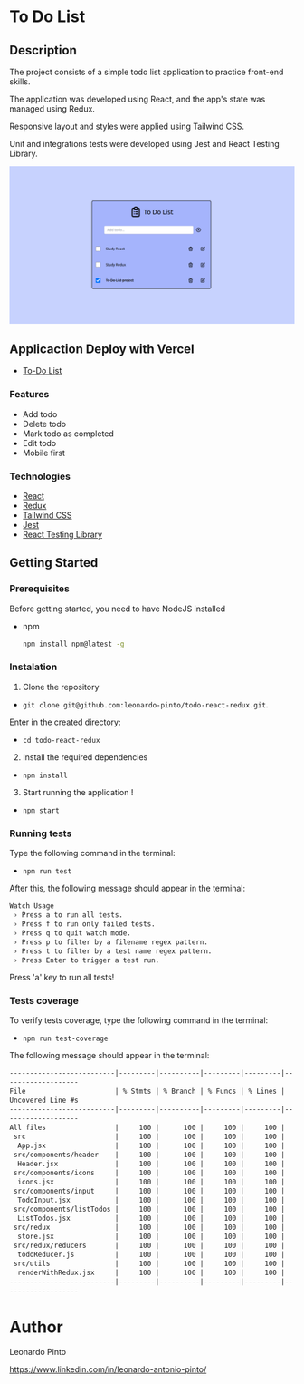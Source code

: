 # To Do List

## Description

<p> The project consists of a simple todo list application to practice front-end skills. </p>
<p> The application was developed using React, and the app's state was managed using Redux. </p>
<p> Responsive layout and styles were applied using Tailwind CSS.</p>
<p> Unit and integrations tests were developed using Jest and React Testing Library. </p>

![To Do List example](src/images/todo-example.png?raw=true)

## Applicaction Deploy with Vercel

* <a href="https://todo-react-redux-murex.vercel.app/">To-Do List</a>


### Features

* Add todo
* Delete todo
* Mark todo as completed
* Edit todo
* Mobile first

### Technologies

* <a href="https://reactjs.org/">React</a>
* <a href="https://redux.js.org/">Redux</a>
* <a href="https://tailwindcss.com/">Tailwind CSS</a>
* <a href="https://jestjs.io/">Jest</a>
* <a href="https://testing-library.com/">React Testing Library</a>

## Getting Started

### Prerequisites

<p>Before getting started, you need to have NodeJS installed </p>

* npm
  ```sh
  npm install npm@latest -g
  ```
  
### Instalation

1. Clone the repository

- `git clone git@github.com:leonardo-pinto/todo-react-redux.git`.

Enter in the created directory:
  - `cd todo-react-redux`

2. Install the required dependencies

- `npm install`

3. Start running the application !

- `npm start`


### Running tests

Type the following command in the terminal:

- `npm run test`

After this, the following message should appear in the terminal:

```$
Watch Usage
 › Press a to run all tests.
 › Press f to run only failed tests.
 › Press q to quit watch mode.
 › Press p to filter by a filename regex pattern.
 › Press t to filter by a test name regex pattern.
 › Press Enter to trigger a test run.
```

Press 'a' key to run all tests!

### Tests coverage

To verify tests coverage, type the following command in the terminal:

- `npm run test-coverage`

The following message should appear in the terminal:

```
--------------------------|---------|----------|---------|---------|-------------------
File                      | % Stmts | % Branch | % Funcs | % Lines | Uncovered Line #s 
--------------------------|---------|----------|---------|---------|-------------------
All files                 |     100 |      100 |     100 |     100 |                   
 src                      |     100 |      100 |     100 |     100 |                   
  App.jsx                 |     100 |      100 |     100 |     100 |                   
 src/components/header    |     100 |      100 |     100 |     100 |                   
  Header.jsx              |     100 |      100 |     100 |     100 |                   
 src/components/icons     |     100 |      100 |     100 |     100 |                   
  icons.jsx               |     100 |      100 |     100 |     100 |                   
 src/components/input     |     100 |      100 |     100 |     100 |                   
  TodoInput.jsx           |     100 |      100 |     100 |     100 |                   
 src/components/listTodos |     100 |      100 |     100 |     100 |                   
  ListTodos.jsx           |     100 |      100 |     100 |     100 |                   
 src/redux                |     100 |      100 |     100 |     100 |                   
  store.jsx               |     100 |      100 |     100 |     100 |                   
 src/redux/reducers       |     100 |      100 |     100 |     100 |                   
  todoReducer.js          |     100 |      100 |     100 |     100 |                   
 src/utils                |     100 |      100 |     100 |     100 |                   
  renderWithRedux.jsx     |     100 |      100 |     100 |     100 |                   
--------------------------|---------|----------|---------|---------|-------------------
```

# Author

Leonardo Pinto

https://www.linkedin.com/in/leonardo-antonio-pinto/
